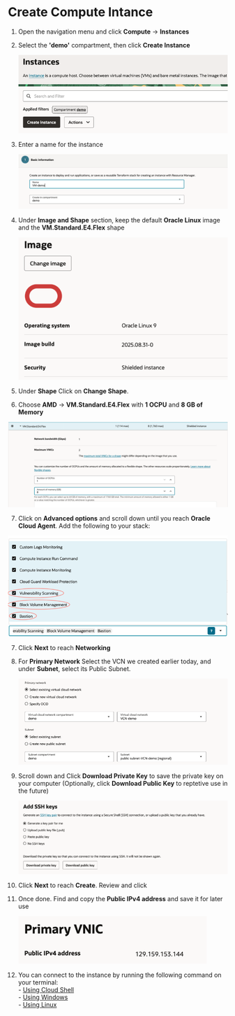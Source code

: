 # Create Compute Intance
1. Open the navigation menu and click **Compute** &rarr; **Instances**

2. Select the **'demo'** compartment, then click **Create Instance**

    ![drawing](../SS/compute/1.png)

3. Enter a name for the instance

    ![drawing](../SS/compute/2.png)

4. Under **Image and Shape** section, keep the default **Oracle Linux** image and the **VM.Standard.E4.Flex** shape

    ![drawing](../SS/compute/3.png)

5. Under **Shape** Click on **Change Shape**. 

6. Choose  **AMD** -> **VM.Standard.E4.Flex** with **1 OCPU** and **8 GB of Memory**

![drawing](../SS/compute/4.png)

7. Click on **Advanced options** and scroll down until you reach **Oracle Cloud Agent**. Add the following to your stack:

![drawing](../SS/compute/5.png)

7. Click **Next** to reach **Networking**

8. For **Primary Network** Select the VCN we created earlier today, and under **Subnet**, select its Public Subnet.

     ![drawing](../SS/compute/6.png)

9. Scroll down and  Click **Download Private Key** to save the private key on your computer (Optionally, click **Download Public Key** to reptetive use in the future)

    ![drawing](../SS/compute/7.png)

9. Click **Next** to reach **Create**. Review and click

10. Once done. Find and copy the **Public IPv4 address** and save it for later use

    ![drawing](../SS/compute/8.png)

11. You can connect to the instance by running the following command on your terminal:<br>
        - [Using Cloud Shell](../SSH/cloud_shell.md) <br>
        - [Using Windows](../SSH/windows.md) <br>
        - [Using Linux](../SSH/linux.md) <br>

